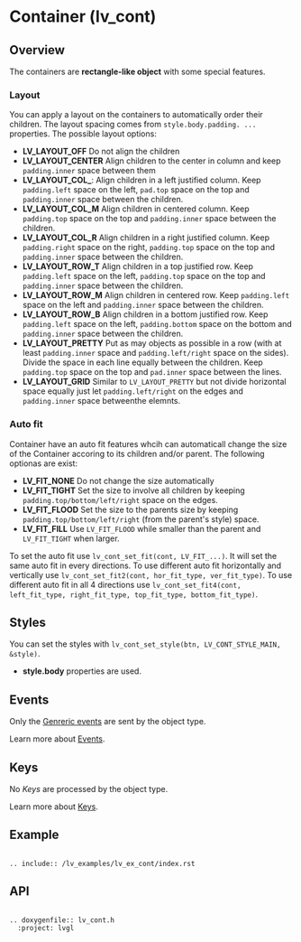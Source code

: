 # Container (lv_cont)

## Overview

The containers are **rectangle-like object** with some special features. 

### Layout
You can apply a layout on the containers to automatically order their children. The layout spacing comes from `style.body.padding. ...` properties. The possible layout options:

- **LV_LAYOUT_OFF** Do not align the children
- **LV_LAYOUT_CENTER** Align children to the center in column and keep `padding.inner` space between them 
- **LV_LAYOUT_COL_**: Align children in a left justified column. Keep `padding.left` space on the left, `pad.top` space on the top and `padding.inner` space between the children.
- **LV_LAYOUT_COL_M** Align children in centered column. Keep `padding.top` space on the top and `padding.inner` space between the children.
- **LV_LAYOUT_COL_R** Align children in a right justified column. Keep `padding.right` space on the right, `padding.top` space on the top and `padding.inner` space between the children.
- **LV_LAYOUT_ROW_T** Align children in a top justified row. Keep `padding.left` space on the left, `padding.top` space on the top and `padding.inner` space between the children.
- **LV_LAYOUT_ROW_M** Align children in centered row. Keep `padding.left` space on the left and `padding.inner` space between the children.
- **LV_LAYOUT_ROW_B** Align children in a bottom justified row. Keep `padding.left` space on the left, `padding.bottom` space on the bottom and `padding.inner` space between the children.
- **LV_LAYOUT_PRETTY** Put as may objects as possible in a row (with at least `padding.inner` space and `padding.left/right` space on the sides). Divide the space in each line equally between the children. 
Keep `padding.top` space on the top and `pad.inner` space between the lines.
- **LV_LAYOUT_GRID** Similar to `LV_LAYOUT_PRETTY` but not divide horizontal space equally just let `padding.left/right` on the edges and `padding.inner` space betweenthe elemnts.

### Auto fit
Container have an auto fit features whcih can automaticall change the size of the Container accoring to its children and/or parent. The following optionas are exist:
- **LV_FIT_NONE** Do not change the size automatically
- **LV_FIT_TIGHT** Set the size to involve all children by keeping `padding.top/bottom/left/right` space on the edges.
- **LV_FIT_FLOOD** Set the size to the parents size by keeping `padding.top/bottom/left/right` (from the parent's style) space.
- **LV_FIT_FILL** Use `LV_FIT_FLOOD` while smaller than the parent and `LV_FIT_TIGHT` when larger.

To set the auto fit use `lv_cont_set_fit(cont, LV_FIT_...)`. It will set the same auto fit in every directions.
To use different auto fit horizontally and vertically use `lv_cont_set_fit2(cont, hor_fit_type, ver_fit_type)`.
To use different auto fit in all 4 directions use `lv_cont_set_fit4(cont, left_fit_type, right_fit_type, top_fit_type, bottom_fit_type)`.

## Styles
You can set the styles with `lv_cont_set_style(btn, LV_CONT_STYLE_MAIN, &style)`. 
- **style.body** properties are used.

## Events
Only the [Genreric events](/overview/event.html#generic-events) are sent by the object type.

Learn more about [Events](/overview/event).

## Keys
No *Keys* are processed by the object type.

Learn more about [Keys](/overview/indev).


## Example

```eval_rst

.. include:: /lv_examples/lv_ex_cont/index.rst

```

## API 

```eval_rst

.. doxygenfile:: lv_cont.h
  :project: lvgl
        
```
